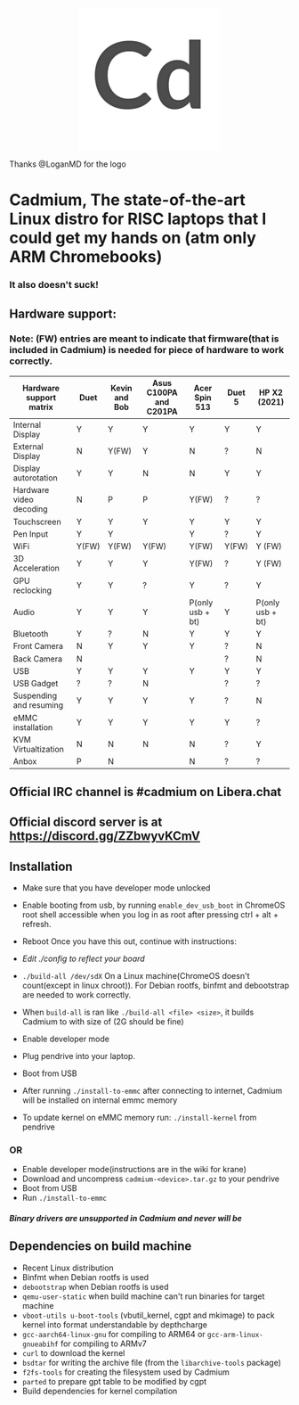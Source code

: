 <p align="center"><img src="/pics/logo/cd_smol.png" alt="Logo" data-canonical-src="/pics/cd_smol.png"/></p>

Thanks @LoganMD for the logo

# Cadmium, The state-of-the-art Linux distro for RISC laptops that I could get my hands on (atm only ARM Chromebooks)
### It also doesn't suck!

## Hardware support:
### Note: (FW) entries are meant to indicate that firmware(that is included in Cadmium) is needed for piece of hardware to work correctly.
| Hardware support matrix      	| Duet		 	| Kevin and Bob	 	| Asus C100PA and C201PA	| Acer Spin 513		| Duet 5		| HP X2 (2021)		|
|-------------------------	|--------------------	|----------------	|-------------------------	|-----------------------|-----------------------|-----------------------|
| Internal Display		| Y		   	| Y		 	| Y				| Y			| Y			| Y			|
| External Display		| N			| Y(FW)			| Y				| N			| ?			| N			|
| Display autorotation    	| Y		    	| Y			| N				| N			| Y			| Y			|
| Hardware video decoding	| N			| P			| P				| Y(FW)			| ?			| ?			|
| Touchscreen	    	  	| Y		    	| Y			| Y				| Y			| Y			| Y			|
| Pen Input			| Y			| Y			| 				| Y			| ?			| Y			|
| WiFi		     	 	| Y(FW)			| Y(FW)	   		| Y(FW)				| Y(FW)			| Y(FW)			| Y (FW)		|
| 3D Acceleration	  	| Y		    	| Y			| Y				| Y(FW)			| ?			| Y (FW)		|
| GPU reclocking		| Y			| Y			| ?				| Y			| ?			| Y			|
| Audio		     		| Y			| Y			| Y				| P(only usb + bt)	| Y			| P(only usb + bt)	|
| Bluetooth		 	| Y		    	| ?			| N				| Y			| Y			| Y			|
| Front Camera			| N			| Y			| Y				| Y			| ?			| N			|
| Back Camera		    	| N		    	|		 	| 				|			| ?			| N			|
| USB				| Y		    	| Y			| Y				| Y			| Y			| Y			|
| USB Gadget			| ?		    	| ?			| N				| 			| ?			| ?			|
| Suspending and resuming 	| Y		    	| Y			| Y				| Y			| ?			| N			|
| eMMC installation		| Y		    	| Y			| Y				| Y			| Y			| ?			|
| KVM Virtualtization		| N			| N			| N				| N			| ?			| Y			|
| Anbox				| P			| N			|				| N			| ?			| ?			|

## Official IRC channel is #cadmium on Libera.chat
## Official discord server is at https://discord.gg/ZZbwyvKCmV

## Installation
- Make sure that you have developer mode unlocked
- Enable booting from usb, by running ```enable_dev_usb_boot``` in ChromeOS root shell accessible when you log in as root after pressing ctrl + alt + refresh.
- Reboot
Once you have this out, continue with instructions:

- *Edit ./config to reflect your board*
- ``` ./build-all /dev/sdX ``` On a Linux machine(ChromeOS doesn't count(except in linux chroot)). For Debian rootfs, binfmt and debootstrap are needed to work correctly.
- When ```build-all``` is ran like ```./build-all <file> <size>```, it builds Cadmium to <file> with size of <size>(2G should be fine)
- Enable developer mode
- Plug pendrive into your laptop.
- Boot from USB
- After running ``` ./install-to-emmc ``` after connecting to internet, Cadmium will be installed on internal emmc memory
- To update kernel on eMMC memory run: ```./install-kernel``` from pendrive

### OR
- Enable developer mode(instructions are in the wiki for krane)
- Download and uncompress ```cadmium-<device>.tar.gz``` to your pendrive
- Boot from USB
- Run ```./install-to-emmc```

#### *Binary drivers are unsupported in Cadmium and never will be*

## Dependencies on build machine
- Recent Linux distribution
- Binfmt when Debian rootfs is used
- ```debootstrap``` when Debian rootfs is used
- ```qemu-user-static``` when build machine can't run binaries for target machine
- ```vboot-utils u-boot-tools``` (vbutil_kernel, cgpt and mkimage) to pack kernel into format understandable by depthcharge
- ```gcc-aarch64-linux-gnu``` for compiling to ARM64 or ```gcc-arm-linux-gnueabihf``` for compiling to ARMv7
- ```curl``` to download the kernel
- ```bsdtar``` for writing the archive file (from the ```libarchive-tools``` package)
- ```f2fs-tools``` for creating the filesystem used by Cadmium
- ```parted``` to prepare gpt table to be modified by cgpt
- Build dependencies for kernel compilation
